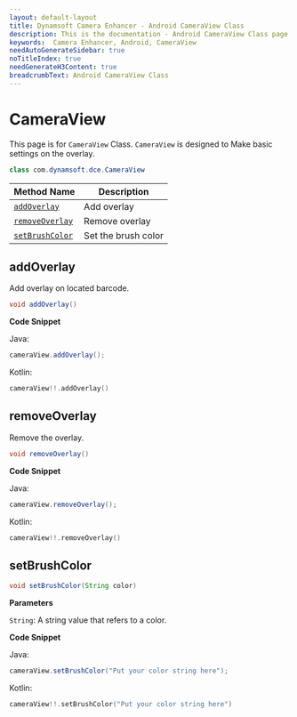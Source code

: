 ```yaml
---
layout: default-layout
title: Dynamsoft Camera Enhancer - Android CameraView Class
description: This is the documentation - Android CameraView Class page of Dynamsoft Camera Enhancer.
keywords:  Camera Enhancer, Android, CameraView
needAutoGenerateSidebar: true
noTitleIndex: true
needGenerateH3Content: true
breadcrumbText: Android CameraView Class
---
```


# CameraView

This page is for `CameraView` Class. `CameraView` is designed to Make basic settings on the overlay.

```Java
class com.dynamsoft.dce.CameraView
```

| Method Name | Description |
|------|------|
| [`addOverlay`](#addoverlay) | Add overlay |
| [`removeOverlay`](#removeoverlay) | Remove overlay |
| [`setBrushColor`](#setbrushcolor) | Set the brush color |

## addOverlay

Add overlay on located barcode.

```java
void addOverlay()
```

**Code Snippet**

Java:

```java
cameraView.addOverlay();
```

Kotlin:

```kotlin
cameraView!!.addOverlay()
```

## removeOverlay

Remove the overlay.

```java
void removeOverlay()
```

**Code Snippet**

Java:

```java
cameraView.removeOverlay();
```

Kotlin:

```kotlin
cameraView!!.removeOverlay()
```

## setBrushColor

```java
void setBrushColor(String color)
```

**Parameters**

`String`: A string value that refers to a color.

**Code Snippet**

Java:

```java
cameraView.setBrushColor("Put your color string here");
```

Kotlin:

```kotlin
cameraView!!.setBrushColor("Put your color string here")
```
